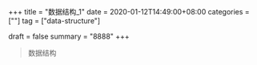 +++
title = "数据结构_1"
date = 2020-01-12T14:49:00+08:00
categories = [""]
tag = ["data-structure"]

draft = false
summary = "8888"
+++

> 数据结构